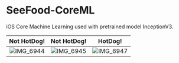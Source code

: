 # SeeFood-CoreML
iOS Core Machine Learning used with pretrained model InceptionV3.

Not HotDog!                |  Not HotDog!              |  HotDog!
:-------------------------:|:-------------------------:|:-------------------------:
![IMG_6944](https://user-images.githubusercontent.com/44826434/101287342-0d25ca00-3833-11eb-9897-95355466312c.PNG) | ![IMG_6945](https://user-images.githubusercontent.com/44826434/101287365-30507980-3833-11eb-99ac-608e8ce79767.PNG) | ![IMG_6947](https://user-images.githubusercontent.com/44826434/101287388-5b3acd80-3833-11eb-8772-0c623002d3ed.PNG)

